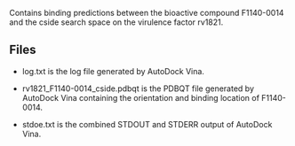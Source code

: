 Contains binding predictions between the bioactive compound F1140-0014 and the cside search space on the virulence factor rv1821.

## Files

- log.txt is the log file generated by AutoDock Vina.

- rv1821_F1140-0014_cside.pdbqt is the PDBQT file generated by AutoDock Vina containing the orientation and binding location of F1140-0014.

- stdoe.txt is the combined STDOUT and STDERR output of AutoDock Vina.

